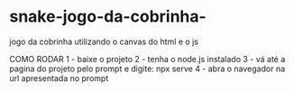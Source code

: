 # snake-jogo-da-cobrinha-
jogo da cobrinha utilizando o canvas do html e o js

COMO RODAR
1 - baixe o projeto
2 - tenha o node.js instalado
3 - vá até a pagina do projeto pelo prompt e digite: npx serve
4 - abra o navegador na url apresentada no prompt
